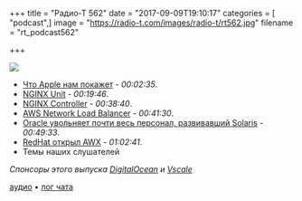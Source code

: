 +++
title = "Радио-Т 562"
date = "2017-09-09T19:10:17"
categories = [ "podcast",]
image = "https://radio-t.com/images/radio-t/rt562.jpg"
filename = "rt_podcast562"

+++

![](https://radio-t.com/images/radio-t/rt562.jpg)

- [Что Apple нам покажет](http://www.refinery29.com/2017/09/171454/apple-iphone-8-event-predictions-2017) - *00:02:35*.
- [NGINX Unit](https://www.nginx.com/products/nginx-unit/) - *00:19:46*.
- [NGINX Controller](https://www.nginx.com/products/nginx-controller/?utm_campaign=controller) - *00:38:40*.
- [AWS Network Load Balancer](https://aws.amazon.com/blogs/aws/new-network-load-balancer-effortless-scaling-to-millions-of-requests-per-second/) - *00:41:30*.
- [Oracle увольняет почти весь персонал, развивавший Solaris](https://www.opennet.ru/opennews/art.shtml?num=47128) - *00:49:33*.
- [RedHat открыл AWX](https://www.ansible.com/awx-project-faq) - *01:02:41*.
- Темы наших слушателей

*Спонсоры этого выпуска [DigitalOcean](https://www.digitalocean.com) и [Vscale](http://bit.ly/radio-t_vscale)*

[аудио](https://cdn.radio-t.com/rt_podcast562.mp3) • [лог чата](http://chat.radio-t.com/logs/radio-t-562.html)
<audio src="https://cdn.radio-t.com/rt_podcast562.mp3" preload="none"></audio>
